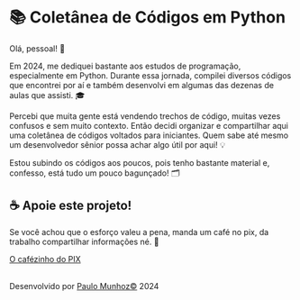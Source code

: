 <!DOCTYPE html>
<html lang="en">
<head>
    <meta charset="UTF-8">
    <meta name="viewport" content="width=device-width, initial-scale=1.0">
    </head>
<body>
    <h1>📚 Coletânea de Códigos em Python</h1>
    <p>
        Olá, pessoal! 👋
    </p>
    <p>
        Em 2024, me dediquei bastante aos estudos de programação, especialmente em Python. 
        Durante essa jornada, compilei diversos códigos que encontrei por aí e também desenvolvi 
        em algumas das dezenas de aulas que assisti. 🎓
    </p>
    <p>
        Percebi que muita gente está vendendo trechos de código, muitas vezes confusos e sem muito contexto. 
        Então decidi organizar e compartilhar aqui uma coletânea de códigos voltados para iniciantes. 
        Quem sabe até mesmo um desenvolvedor sênior possa achar algo útil por aqui! 💡
    </p>
    <p>
        Estou subindo os códigos aos poucos, pois tenho bastante material e, confesso, está tudo um pouco bagunçado! 🗂️
    </p>
    <h2>☕ Apoie este projeto!</h2>
    <p>
        Se você achou que o esforço valeu a pena, manda um café no pix, da trabalho compartilhar informações né. 🙏
    </p>
    <footer>
                <p class="cafezinho">
                    <a href="https://nubank.com.br/cobrar/4dtz7/663387e0-56a7-4ce4-9184-1bc4617a075e" title="Se preferir pelo PIX!">O cafézinho do PIX</a>
                </p>
                <br>
                <span class="copy">Desenvolvido por <a href="mailto:paulo@mws.app.br?subject=Contato através GitHub">Paulo Munhoz&#0169</a> 2024</span>
            </div>
        </div>
    </footer>
</body>
</html>


